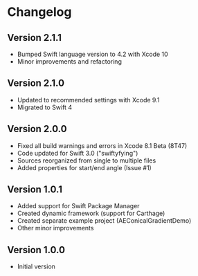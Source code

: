 # Changelog

## Version 2.1.1

- Bumped Swift language version to 4.2 with Xcode 10
- Minor improvements and refactoring

## Version 2.1.0

- Updated to recommended settings with Xcode 9.1
- Migrated to Swift 4

## Version 2.0.0

- Fixed all build warnings and errors in Xcode 8.1 Beta (8T47)
- Code updated for Swift 3.0 ("swiftyfying")
- Sources reorganized from single to multiple files
- Added properties for start/end angle (Issue #1)

## Version 1.0.1

- Added support for Swift Package Manager
- Created dynamic framework (support for Carthage)
- Created separate example project (AEConicalGradientDemo)
- Other minor improvements

## Version 1.0.0

- Initial version
